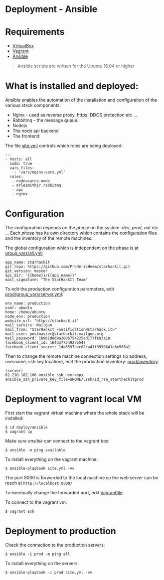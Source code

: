 Deployment - Ansible
==========

# Requirements

* [VirtualBox](https://www.virtualbox.org/)
* [Vagrant](https://www.vagrantup.com)
* [Ansible](http://www.ansible.com/)

> Ansible scripts are written for the Ubuntu 16.04 or higher 

# What is installed and deployed:

Ansible enables the automation of the installation and configuration of the various stack components:

* Nginx - used as reverse proxy, https, DDOS protection etc ...
* Rabbitmq - the message queue.
* Nodejs
* The node api backend
* The frontend

The file [site.yml](site.yml) controls which roles are being deployed:

```
---
- hosts: all
  sudo: true
  vars_files:
    - 'vars/nginx-vars.yml'
  roles:
   - nodesource.node
   - mrlesmithjr.rabbitmq
   - api
   - nginx
```

# Configuration

The configuration depends on the *phase* on the system: *dev*, *prod*, *uat* etc ...
Each *phase* has its own directory which contains the configuration files and the inventory of the remote machines.

The global configuration which is independent on the phase is at [group_vars/all.yml](group_vars/all.yml)

```
app_name: starhackit
git_repo: https://github.com/FredericHeem/starhackit.git
git_version: master
api_dir: '{{home}}/{{app_name}}'
mail_signature: "The StarHackIt Team"
```

To edit the production configuration parameters, edit [prod/group_vars/server.yml](prod/group_vars/server.yml):

```
env_name: production
user: ubuntu
home: /home/ubuntu
node_env: production
website_url: "http://starhack.it"
mail_service: Mailgun
mail_from: "StarHackIt <notification@starhack.it>"
mail_user: postmaster@starhackit.mailgun.org
mail_password: 1b901d8d9a2806754225ad177fe93a10
facebook_client_id: 1643377549276547
facebook_client_secret: 1da6597bec02ca41f3950641c6e965a2
```

Then to change the remote machine connection settings (ip address, username, ssh key location), edit the production inventory: [prod/inventory](prod/inventory):

```
[server]
62.210.182.186 ansible_ssh_user=ops ansible_ssh_private_key_file=$HOME/.ssh/id_rsa_starthackitprod

```

# Deployment to vagrant local VM

First start the vagrant virtual machine where the whole stack will be installed:

    $ cd deploy/ansible
    $ vagrant up

Make sure _ansible_ can connect to the vagrant box:

    $ ansible -m ping available

To install everything on the vagrant machine:

    $ ansible-playbook site.yml -vv

The port 8000 is forwarded to the local machine so
the web server can be reach at `http://localhost:8000/`

To eventually change the forwarded port, edit [Vagrantfile](Vagrantfile)

To connect to the vagrant vm:

    $ vagrant ssh


# Deployment to production

Check the connection to the production servers:

    $ ansible -i prod -m ping all

To install everything on the servers:

    $ ansible-playbook -i prod site.yml -vv
